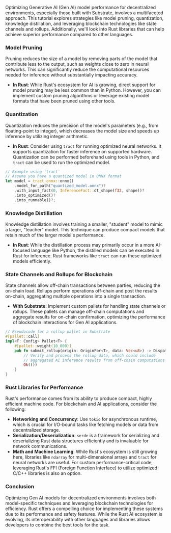 Optimizing Generative AI (Gen AI) model performance for decentralized environments, especially those built with Substrate, involves a multifaceted approach. This tutorial explores strategies like model pruning, quantization, knowledge distillation, and leveraging blockchain technologies like state channels and rollups. Additionally, we'll look into Rust libraries that can help achieve superior performance compared to other languages.

### Model Pruning

Pruning reduces the size of a model by removing parts of the model that contribute less to the output, such as weights close to zero in neural networks. This can significantly reduce the computational resources needed for inference without substantially impacting accuracy.

- **In Rust**: While Rust's ecosystem for AI is growing, direct support for model pruning may be less common than in Python. However, you can implement custom pruning algorithms or leverage existing model formats that have been pruned using other tools.

### Quantization

Quantization reduces the precision of the model's parameters (e.g., from floating-point to integer), which decreases the model size and speeds up inference by utilizing integer arithmetic.

- **In Rust**: Consider using `tract` for running optimized neural networks. It supports quantization for faster inference on supported hardware. Quantization can be performed beforehand using tools in Python, and `tract` can be used to run the optimized model.

```rust
// Example using `tract`
// Assume you have a quantized model in ONNX format
let model = tract_onnx::onnx()
    .model_for_path("quantized_model.onnx")?
    .with_input_fact(0, InferenceFact::dt_shape(f32, shape))?
    .into_optimized()?
    .into_runnable()?;
```

### Knowledge Distillation

Knowledge distillation involves training a smaller, "student" model to mimic a larger, "teacher" model. This technique can produce compact models that retain much of the larger model's performance.

- **In Rust**: While the distillation process may primarily occur in a more AI-focused language like Python, the distilled models can be executed in Rust for inference. Rust frameworks like `tract` can run these optimized models efficiently.

### State Channels and Rollups for Blockchain

State channels allow off-chain transactions between parties, reducing the on-chain load. Rollups perform operations off-chain and post the results on-chain, aggregating multiple operations into a single transaction.

- **With Substrate**: Implement custom pallets for handling state channels or rollups. These pallets can manage off-chain computations and aggregate results for on-chain confirmation, optimizing the performance of blockchain interactions for Gen AI applications.

```rust
// Pseudocode for a rollup pallet in Substrate
#[pallet::call]
impl<T: Config> Pallet<T> {
    #[pallet::weight(10_000)]
    pub fn submit_rollup(origin: OriginFor<T>, data: Vec<u8>) -> DispatchResult {
        // Verify and process the rollup data, which could include
        // aggregated AI inference results from off-chain computations
        Ok(())
    }
}
```

### Rust Libraries for Performance

Rust's performance comes from its ability to produce compact, highly efficient machine code. For blockchain and AI applications, consider the following:

- **Networking and Concurrency**: Use `tokio` for asynchronous runtime, which is crucial for I/O-bound tasks like fetching models or data from decentralized storage.
- **Serialization/Deserialization**: `serde` is a framework for serializing and deserializing Rust data structures efficiently and is invaluable for network communications.
- **Math and Machine Learning**: While Rust's ecosystem is still growing here, libraries like `ndarray` for multi-dimensional arrays and `tract` for neural networks are useful. For custom performance-critical code, leveraging Rust's FFI (Foreign Function Interface) to utilize optimized C/C++ libraries is also an option.

### Conclusion

Optimizing Gen AI models for decentralized environments involves both model-specific techniques and leveraging blockchain technologies for efficiency. Rust offers a compelling choice for implementing these systems due to its performance and safety features. While the Rust AI ecosystem is evolving, its interoperability with other languages and libraries allows developers to combine the best tools for the task.
